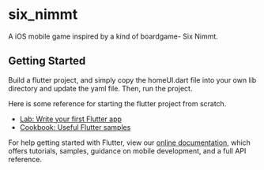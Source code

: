 # six_nimmt

A iOS mobile game inspired by a kind of boardgame- Six Nimmt.

## Getting Started

Build a flutter project, and simply copy the homeUI.dart file into your own lib directory and update the yaml file. Then, run the project.

Here is some reference for starting the flutter project from scratch.
- [Lab: Write your first Flutter app](https://flutter.dev/docs/get-started/codelab)
- [Cookbook: Useful Flutter samples](https://flutter.dev/docs/cookbook)

For help getting started with Flutter, view our
[online documentation](https://flutter.dev/docs), which offers tutorials,
samples, guidance on mobile development, and a full API reference.
